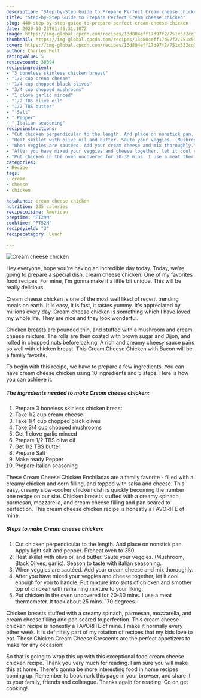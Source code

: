 ```yaml
---
description: "Step-by-Step Guide to Prepare Perfect Cream cheese chicken"
title: "Step-by-Step Guide to Prepare Perfect Cream cheese chicken"
slug: 440-step-by-step-guide-to-prepare-perfect-cream-cheese-chicken
date: 2020-10-23T01:46:31.107Z
image: https://img-global.cpcdn.com/recipes/13d804eff17d97f2/751x532cq70/cream-cheese-chicken-recipe-main-photo.jpg
thumbnail: https://img-global.cpcdn.com/recipes/13d804eff17d97f2/751x532cq70/cream-cheese-chicken-recipe-main-photo.jpg
cover: https://img-global.cpcdn.com/recipes/13d804eff17d97f2/751x532cq70/cream-cheese-chicken-recipe-main-photo.jpg
author: Charles Holt
ratingvalue: 5
reviewcount: 30394
recipeingredient:
- "3 boneless skinless chicken breast"
- "1/2 cup cream cheese"
- "1/4 cup chopped black olives"
- "3/4 cup chopped mushrooms"
- "1 clove garlic minced"
- "1/2 TBS olive oil"
- "1/2 TBS butter"
- " Salt"
- " Pepper"
- " Italian seasoning"
recipeinstructions:
- "Cut chicken perpendicular to the length. And place on nonstick pan. Apply light salt and pepper. Preheat oven to 350."
- "Heat skillet with olive oil and butter. Sauté your veggies. (Mushroom, Black Olives, garlic). Season to taste with italian seasoning."
- "When veggies are sautéed. Add your cream cheese and mix thoroughly."
- "After you have mixed your veggies and cheese together, let it cool enough for you to handle. Put mixture into slots of chicken and smother top of chicken with remaining mixture to your liking."
- "Put chicken in the oven uncovered for 20-30 mins. I use a meat thermometer. It took about 25 mins. 170 degrees."
categories:
- Recipe
tags:
- cream
- cheese
- chicken

katakunci: cream cheese chicken 
nutrition: 235 calories
recipecuisine: American
preptime: "PT29M"
cooktime: "PT52M"
recipeyield: "3"
recipecategory: Lunch

---
```



![Cream cheese chicken](https://img-global.cpcdn.com/recipes/13d804eff17d97f2/751x532cq70/cream-cheese-chicken-recipe-main-photo.jpg)

Hey everyone, hope you're having an incredible day today. Today, we're going to prepare a special dish, cream cheese chicken. One of my favorites food recipes. For mine, I'm gonna make it a little bit unique. This will be really delicious.

Cream cheese chicken is one of the most well liked of recent trending meals on earth. It is easy, it is fast, it tastes yummy. It's appreciated by millions every day. Cream cheese chicken is something which I have loved my whole life. They are nice and they look wonderful.

Chicken breasts are pounded thin, and stuffed with a mushroom and cream cheese mixture. The rolls are then coated with brown sugar and Dijon, and rolled in chopped nuts before baking. A rich and creamy cheesy sauce pairs so well with chicken breast. This Cream Cheese Chicken with Bacon will be a family favorite.


To begin with this recipe, we have to prepare a few ingredients. You can have cream cheese chicken using 10 ingredients and 5 steps. Here is how you can achieve it.

<!--inarticleads1-->

##### The ingredients needed to make Cream cheese chicken:

1. Prepare 3 boneless skinless chicken breast
1. Take 1/2 cup cream cheese
1. Take 1/4 cup chopped black olives
1. Take 3/4 cup chopped mushrooms
1. Get 1 clove garlic minced
1. Prepare 1/2 TBS olive oil
1. Get 1/2 TBS butter
1. Prepare  Salt
1. Make ready  Pepper
1. Prepare  Italian seasoning


These Cream Cheese Chicken Enchiladas are a family favorite - filled with a creamy chicken and corn filling, and topped with salsa and cheese. This easy, creamy slow-cooker chicken dish is quickly becoming the number one recipe on our site. Chicken breasts stuffed with a creamy spinach, parmesan, mozzarella, and cream cheese filling and pan seared to perfection. This cream cheese chicken recipe is honestly a FAVORITE of mine. 

<!--inarticleads2-->

##### Steps to make Cream cheese chicken:

1. Cut chicken perpendicular to the length. And place on nonstick pan. Apply light salt and pepper. Preheat oven to 350.
1. Heat skillet with olive oil and butter. Sauté your veggies. (Mushroom, Black Olives, garlic). Season to taste with italian seasoning.
1. When veggies are sautéed. Add your cream cheese and mix thoroughly.
1. After you have mixed your veggies and cheese together, let it cool enough for you to handle. Put mixture into slots of chicken and smother top of chicken with remaining mixture to your liking.
1. Put chicken in the oven uncovered for 20-30 mins. I use a meat thermometer. It took about 25 mins. 170 degrees.


Chicken breasts stuffed with a creamy spinach, parmesan, mozzarella, and cream cheese filling and pan seared to perfection. This cream cheese chicken recipe is honestly a FAVORITE of mine. I make it normally every other week. It is definitely part of my rotation of recipes that my kids love to eat. These Chicken Cream Cheese Crescents are the perfect appetizers to make for any occasion! 

So that is going to wrap this up with this exceptional food cream cheese chicken recipe. Thank you very much for reading. I am sure you will make this at home. There's gonna be more interesting food in home recipes coming up. Remember to bookmark this page in your browser, and share it to your family, friends and colleague. Thanks again for reading. Go on get cooking!
